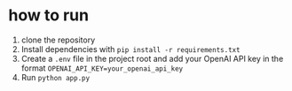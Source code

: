# how to run 

1. clone the repository
2. Install dependencies with `pip install -r requirements.txt`
3. Create a `.env` file in the project root and add your OpenAI API key in the format `OPENAI_API_KEY=your_openai_api_key`
4. Run `python app.py`
